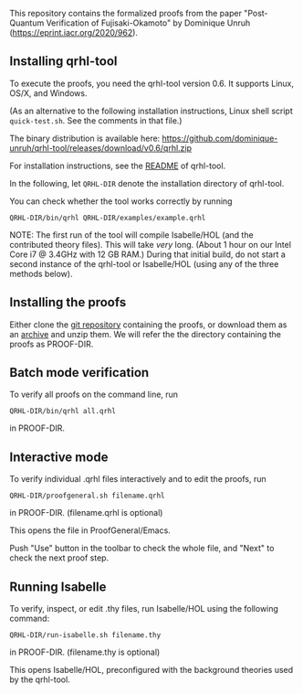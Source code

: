 This repository contains the formalized proofs from the paper
"Post-Quantum Verification of Fujisaki-Okamoto" by Dominique Unruh
(https://eprint.iacr.org/2020/962).



## Installing qrhl-tool

To execute the proofs, you need the qrhl-tool version 0.6.
It supports Linux, OS/X, and Windows.

(As an alternative to the following installation instructions, Linux shell script `quick-test.sh`.
See the comments in that file.)

The binary distribution is available here:
https://github.com/dominique-unruh/qrhl-tool/releases/download/v0.6/qrhl.zip

For installation instructions, see the
[README](https://github.com/dominique-unruh/qrhl-tool/blob/v0.6/README.md)
of qrhl-tool. 

In the following, let `QRHL-DIR` denote the installation directory of qrhl-tool.

You can check whether the tool works correctly by running

```
QRHL-DIR/bin/qrhl QRHL-DIR/examples/example.qrhl
```

NOTE: The first run of the tool will compile Isabelle/HOL (and the
contributed theory files). This will take *very* long. (About 1 hour
on our Intel Core i7 @ 3.4GHz with 12 GB RAM.)  During that initial
build, do not start a second instance of the qrhl-tool or Isabelle/HOL
(using any of the three methods below).


## Installing the proofs

Either clone the [git
repository](https://github.com/dominique-unruh/hksu-verification)
containing the proofs, or download them as an
[archive](https://github.com/dominique-unruh/hksu-verification/archive/master.zip)
and unzip them. We will refer the the directory containing the proofs
as PROOF-DIR.


## Batch mode verification

To verify all proofs on the command line, run

```
QRHL-DIR/bin/qrhl all.qrhl
```

in PROOF-DIR.



## Interactive mode

To verify individual .qrhl files interactively and to edit the proofs, run

```
QRHL-DIR/proofgeneral.sh filename.qrhl
```

in PROOF-DIR.  (filename.qrhl is optional)

This opens the file in ProofGeneral/Emacs.

Push "Use" button in the toolbar to check the whole file, and "Next"
to check the next proof step.



## Running Isabelle

To verify, inspect, or edit .thy files, run Isabelle/HOL using the following command:

```
QRHL-DIR/run-isabelle.sh filename.thy
```

in PROOF-DIR.  (filename.thy is optional)

This opens Isabelle/HOL, preconfigured with the background theories
used by the qrhl-tool.

